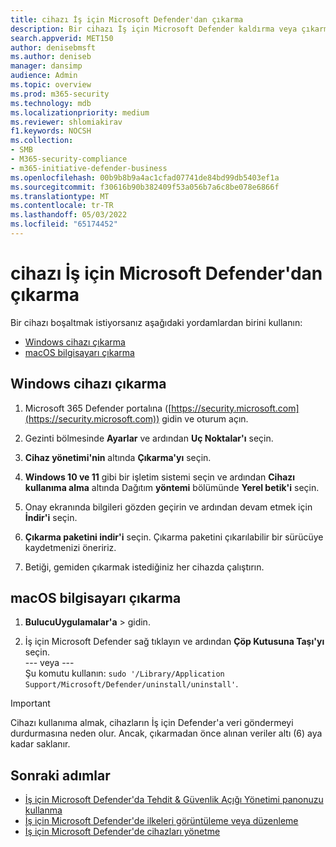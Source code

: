 ```yaml
---
title: cihazı İş için Microsoft Defender'dan çıkarma
description: Bir cihazı İş için Microsoft Defender kaldırma veya çıkarma hakkında bilgi edinin.
search.appverid: MET150
author: denisebmsft
ms.author: deniseb
manager: dansimp
audience: Admin
ms.topic: overview
ms.prod: m365-security
ms.technology: mdb
ms.localizationpriority: medium
ms.reviewer: shlomiakirav
f1.keywords: NOCSH
ms.collection:
- SMB
- M365-security-compliance
- m365-initiative-defender-business
ms.openlocfilehash: 00b9b8b9a4ac1cfad07741de84bd99db5403ef1a
ms.sourcegitcommit: f30616b90b382409f53a056b7a6c8be078e6866f
ms.translationtype: MT
ms.contentlocale: tr-TR
ms.lasthandoff: 05/03/2022
ms.locfileid: "65174452"
---
```

# <a name="offboard-a-device-from-microsoft-defender-for-business"></a>cihazı İş için Microsoft Defender'dan çıkarma

Bir cihazı boşaltmak istiyorsanız aşağıdaki yordamlardan birini kullanın:

- [Windows cihazı çıkarma](#offboard-a-windows-device)
- [macOS bilgisayarı çıkarma](#offboard-a-macos-computer)

## <a name="offboard-a-windows-device"></a>Windows cihazı çıkarma

1. Microsoft 365 Defender portalına ([https://security.microsoft.com](https://security.microsoft.com)) gidin ve oturum açın.

2. Gezinti bölmesinde **Ayarlar** ve ardından **Uç Noktalar'ı** seçin.

3. **Cihaz yönetimi'nin** altında **Çıkarma'yı** seçin.

4. **Windows 10 ve 11** gibi bir işletim sistemi seçin ve ardından **Cihazı kullanıma alma** altında Dağıtım **yöntemi** bölümünde **Yerel betik'i** seçin. 

5. Onay ekranında bilgileri gözden geçirin ve ardından devam etmek için **İndir'i** seçin.

6. **Çıkarma paketini indir'i** seçin. Çıkarma paketini çıkarılabilir bir sürücüye kaydetmenizi öneririz.

7. Betiği, gemiden çıkarmak istediğiniz her cihazda çalıştırın.

## <a name="offboard-a-macos-computer"></a>macOS bilgisayarı çıkarma

1. **BulucuUygulamalar'a** >  gidin. 

2. İş için Microsoft Defender sağ tıklayın ve ardından **Çöp Kutusuna Taşı'yı** seçin. <br/>--- veya --- <br/> Şu komutu kullanın: `sudo '/Library/Application Support/Microsoft/Defender/uninstall/uninstall'`.

> [!IMPORTANT]
> Cihazı kullanıma almak, cihazların İş için Defender'a veri göndermeyi durdurmasına neden olur. Ancak, çıkarmadan önce alınan veriler altı (6) aya kadar saklanır.

## <a name="next-steps"></a>Sonraki adımlar

- [İş için Microsoft Defender'da Tehdit & Güvenlik Açığı Yönetimi panonuzu kullanma](mdb-view-tvm-dashboard.md)
- [İş için Microsoft Defender'de ilkeleri görüntüleme veya düzenleme](mdb-view-edit-create-policies.md)
- [İş için Microsoft Defender'de cihazları yönetme](mdb-manage-devices.md)